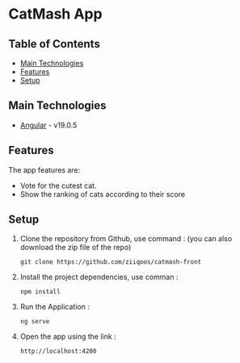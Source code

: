 # CatMash App

## Table of Contents
* [Main Technologies](#main-technologies)
* [Features](#features)
* [Setup](#setup)


## Main Technologies
- [Angular](https://angular.io) - v19.0.5

## Features
The app features are:
 - Vote for the cutest cat.
 - Show the ranking of cats according to their score

## Setup
1. Clone the repository from Github, use command : (you can also download the zip file of the repo)

       git clone https://github.com/ziiqoos/catmash-front

2. Install the project dependencies, use comman :

       npm install

3. Run the Application : 

       ng serve

4. Open the app using the link : 

       http://localhost:4200


